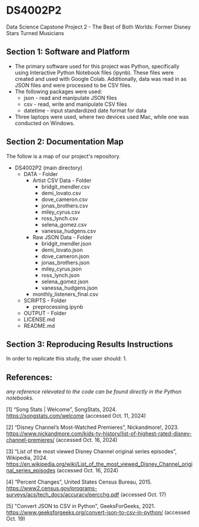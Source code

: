 # DS4002P2
Data Science Capstone Project 2 - The Best of Both Worlds: Former Disney Stars Turned Musicians

## Section 1: Software and Platform
* The primary software used for this project was Python, specifically using Interactive Python Notebook files (ipynb). These files were created and used with Google Colab. Additionally, data was read in as JSON files and were processed to be CSV files.
* The following packages were used:
    * json - read and manipulate JSON files
    * csv - read, write and manipulate CSV files
    * datetime - input standardized date format for data
* Three laptops were used, where two devices used Mac, while one was conducted on Windows.

## Section 2: Documentation Map
The follow is a map of our project's repository.
* DS4002P2 (main directory)
    * DATA - Folder
        * Artist CSV Data - Folder
            * bridgit_mendler.csv
            * demi_lovato.csv
            * dove_cameron.csv
            * jonas_brothers.csv
            * miley_cyrus.csv
            * ross_lynch.csv
            * selena_gomez.csv
            * vanessa_hudgens.csv
        * Raw JSON Data - Folder
            * bridgit_mendler.json
            * demi_lovato.json
            * dove_cameron.json
            * jonas_brothers.json
            * miley_cyrus.json
            * ross_lynch.json
            * selena_gomez.json
            * vanessa_hudgens.json
        * monthly_listeners_final.csv
    * SCRIPTS - Folder
        * preprocessing.ipynb
    * OUTPUT - Folder
    * LICENSE.md
    * README.md

## Section 3: Reproducing Results Instructions
In order to replicate this study, the user should:
1. 

 ## References:
 *any reference relevated to the code can  be found directly in the Python notebooks.*

[1] “Song Stats | Welcome”, SongStats, 2024. https://songstats.com/welcome (accessed Oct. 11, 2024)

[2] “Disney Channel’s Most-Watched Premieres”, Nickandmore!, 2023.
https://www.nickandmore.com/kids-tv-history/list-of-highest-rated-disney-channel-premieres/ (accessed Oct. 16, 2024)

[3] “List of the most viewed Disney Channel original series episodes”, Wikipedia, 2024.
https://en.wikipedia.org/wiki/List_of_the_most_viewed_Disney_Channel_original_series_episodes (accessed Oct. 16, 2024)

[4] “Percent Changes”, United States Census Bureau, 2015.
https://www2.census.gov/programs-surveys/acs/tech_docs/accuracy/percchg.pdf (accessed Oct. 17)

[5] "Convert JSON to CSV in Python", GeeksForGeeks, 2021. https://www.geeksforgeeks.org/convert-json-to-csv-in-python/ (accessed Oct. 19)